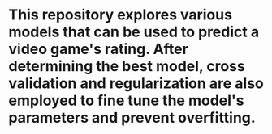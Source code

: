 # This repository explores various models that can be used to predict a video game's rating. After determining the best model, cross validation and regularization are also employed to fine tune the model's parameters and prevent overfitting.
